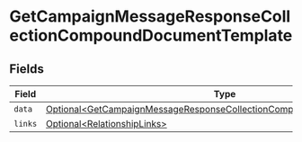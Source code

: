 # GetCampaignMessageResponseCollectionCompoundDocumentTemplate


## Fields

| Field                                                                                                                                                              | Type                                                                                                                                                               | Required                                                                                                                                                           | Description                                                                                                                                                        |
| ------------------------------------------------------------------------------------------------------------------------------------------------------------------ | ------------------------------------------------------------------------------------------------------------------------------------------------------------------ | ------------------------------------------------------------------------------------------------------------------------------------------------------------------ | ------------------------------------------------------------------------------------------------------------------------------------------------------------------ |
| `data`                                                                                                                                                             | [Optional\<GetCampaignMessageResponseCollectionCompoundDocumentDataData>](../../models/components/GetCampaignMessageResponseCollectionCompoundDocumentDataData.md) | :heavy_minus_sign:                                                                                                                                                 | N/A                                                                                                                                                                |
| `links`                                                                                                                                                            | [Optional\<RelationshipLinks>](../../models/components/RelationshipLinks.md)                                                                                       | :heavy_minus_sign:                                                                                                                                                 | N/A                                                                                                                                                                |